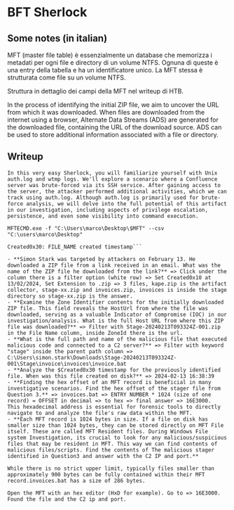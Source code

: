 # BFT Sherlock

## Some notes (in italian)

MFT (master file table) è essenzialmente un database che memorizza i metadati per ogni file e directory di un volume NTFS. Ognuna di queste è una entry della tabella e ha un identificatore unico.
La MFT stessa è strutturata come file su un volume NTFS.

Struttura in dettaglio dei campi della MFT nel writeup di HTB.

In the process of identifying the initial ZIP file, we aim to uncover the URL from which it was downloaded. When files are downloaded from the internet using a browser, Alternate Data Streams (ADS) are generated for the downloaded file, containing the URL of the download source. ADS can be used to store additional information associated with a file or directory.

## Writeup
```In this very easy Sherlock, you will familiarize yourself with Unix auth.log and wtmp logs. We'll explore a scenario where a Confluence server was brute-forced via its SSH service. After gaining access to the server, the attacker performed additional activities, which we can track using auth.log. Although auth.log is primarily used for brute-force analysis, we will delve into the full potential of this artifact in our investigation, including aspects of privilege escalation, persistence, and even some visibility into command execution.```

`MFTECMD.exe -f "C:\Users\marco\Desktop\$MFT" --csv "C:\users\marco\Desktop"`

```Created0x10: STANDARD_INFO created timestamp 
Created0x30: FILE_NAME created timestamp```

- **Simon Stark was targeted by attackers on February 13. He downloaded a ZIP file from a link received in an email. What was the name of the ZIP file he downloaded from the link?** => Click under the column there is a filter option (white row) => Set Created0x10 at 13/02/2024, Set Extension to .zip => 3 files, kape.zip is the artifact collector, stage-xx.zip and invoices.zip, invoices is inside the stage directory so stage-xx.zip is the answer.
- **Examine the Zone Identifier contents for the initially downloaded ZIP file. This field reveals the HostUrl from where the file was downloaded, serving as a valuable Indicator of Compromise (IOC) in our investigation/analysis. What is the full Host URL from where this ZIP file was downloaded?** => Filter with Stage-20240213T093324Z-001.zip in the File Name column, inside ZoneId there is the url.
- **What is the full path and name of the malicious file that executed malicious code and connected to a C2 server?** => Filter with keyword "stage" inside the parent path column => C:\Users\simon.stark\Downloads\Stage-20240213T093324Z-001\Stage\invoice\invoices\invoice.bat
- **Analyze the $Created0x30 timestamp for the previously identified file. When was this file created on disk?** => 2024-02-13 16:38:39
- **Finding the hex offset of an MFT record is beneficial in many investigative scenarios. Find the hex offset of the stager file from Question 3.** => invoices.bat => ENTRY NUMBER * 1024 (size of one record) = OFFSET in decimal => to hex => final answer => 16E3000.
This hexadecimal address is essential for forensic tools to directly navigate to and analyze the file's raw data within the MFT.
- **Each MFT record is 1024 bytes in size. If a file on disk has smaller size than 1024 bytes, they can be stored directly on MFT File itself. These are called MFT Resident files. During Windows File system Investigation, its crucial to look for any malicious/suspicious files that may be resident in MFT. This way we can find contents of malicious files/scripts. Find the contents of The malicious stager identified in Question3 and answer with the C2 IP and port.**

While there is no strict upper limit, typically files smaller than approximately 900 bytes can be fully contained within their MFT record.invoices.bat has a size of 286 bytes.

Open the MFT with an hex editor (HxD for example). Go to => 16E3000. Found the file and the C2 ip and port.